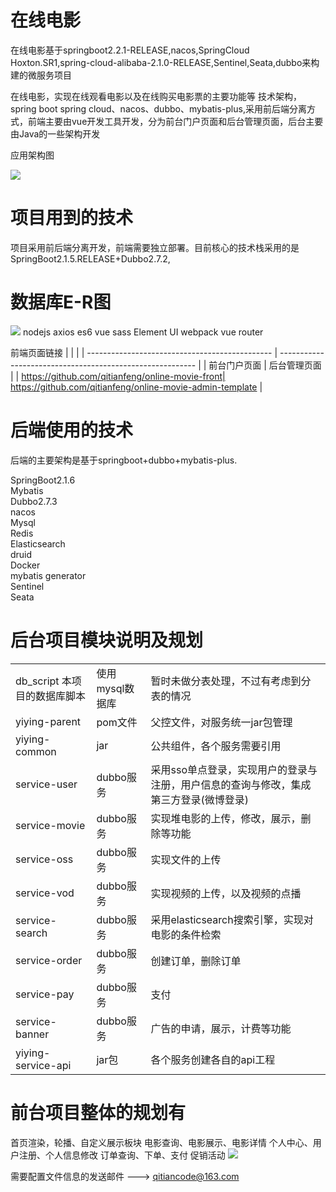 # 在线电影
 在线电影基于springboot2.2.1-RELEASE,nacos,SpringCloud Hoxton.SR1,spring-cloud-alibaba-2.1.0-RELEASE,Sentinel,Seata,dubbo来构建的微服务项目
 
在线电影，实现在线观看电影以及在线购买电影票的主要功能等
技术架构，spring boot spring cloud、nacos、dubbo、mybatis-plus,采用前后端分离方式，前端主要由vue开发工具开发，分为前台门户页面和后台管理页面，后台主要由Java的一些架构开发

应用架构图

![](https://github.com/qitianfeng/yiying-parent/blob/master/img/%E5%9C%A8%E7%BA%BF%E7%94%B5%E5%BD%B1%E6%8A%80%E6%9C%AF%E6%9E%B6%E6%9E%84%E5%9B%BE.jpg)

# 项目用到的技术
项目采用前后端分离开发，前端需要独立部署。目前核心的技术栈采用的是SpringBoot2.1.5.RELEASE+Dubbo2.7.2,
# 数据库E-R图
![](https://github.com/qitianfeng/yiying-parent/blob/master/img/Online%20Movie%20System%20ER%20Diagram.bmp)
nodejs
axios
es6
vue
sass
Element UI
webpack
vue router

前端页面链接
|                                                 |                                                           |
| ----------------------------------------------  | --------------------------------------------------------- |
|  前台门户页面                                    |    后台管理页面                                           |
| https://github.com/qitianfeng/online-movie-front| https://github.com/qitianfeng/online-movie-admin-template |


# 后端使用的技术
后端的主要架构是基于springboot+dubbo+mybatis-plus.

SpringBoot2.1.6 <br/>
Mybatis<br/>
Dubbo2.7.3<br/>
nacos<br/>
Mysql<br/>
Redis<br/>
Elasticsearch<br/>
druid<br/>
Docker<br/>
mybatis generator<br/>
Sentinel<br/>
Seata<br/>

# 后台项目模块说明及规划
|                              |                 |                                                              |
| ---------------------------- | --------------- | ------------------------------------------------------------ |
| db_script 本项目的数据库脚本 | 使用mysql数据库 | 暂时未做分表处理，不过有考虑到分表的情况                     |
| yiying-parent                | pom文件         | 父控文件，对服务统一jar包管理                                |
| yiying-common                | jar             | 公共组件，各个服务需要引用                                   |
| service-user                 | dubbo服务       | 采用sso单点登录，实现用户的登录与注册，用户信息的查询与修改，集成第三方登录(微博登录) |
| service-movie                | dubbo服务       | 实现堆电影的上传，修改，展示，删除等功能                     |
| service-oss                  | dubbo服务       | 实现文件的上传                                               |
| service-vod                  | dubbo服务       | 实现视频的上传，以及视频的点播                               |
| service-search               | dubbo服务       | 采用elasticsearch搜索引擎，实现对电影的条件检索              |
| service-order                | dubbo服务       | 创建订单，删除订单                                           |
| service-pay                  | dubbo服务       | 支付                                                         |
| service-banner               | dubbo服务       | 广告的申请，展示，计费等功能                                 |
| yiying-service-api           | jar包           | 各个服务创建各自的api工程                                    |




# 前台项目整体的规划有
首页渲染，轮播、自定义展示板块
电影查询、电影展示、电影详情
个人中心、用户注册、个人信息修改
订单查询、下单、支付
促销活动
![](https://github.com/qitianfeng/yiying-parent/blob/master/img/%E5%89%8D%E7%AB%AF%E6%9E%B6%E6%9E%84.jpg)



需要配置文件信息的发送邮件  ---> qitiancode@163.com 

